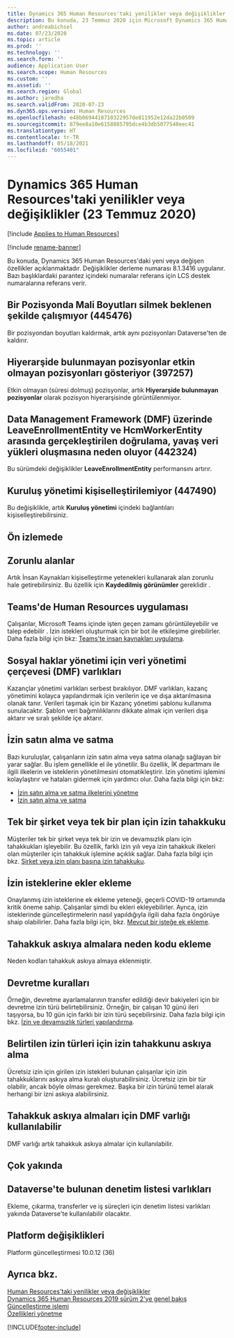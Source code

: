 ```yaml
---
title: Dynamics 365 Human Resources'taki yenilikler veya değişiklikler (23 Temmuz 2020)
description: Bu konuda, 23 Temmuz 2020 için Microsoft Dynamics 365 Human Resources'taki yeni veya değişen özellikler açıklanmaktadır.
author: andreabichsel
ms.date: 07/23/2020
ms.topic: article
ms.prod: ''
ms.technology: ''
ms.search.form: ''
audience: Application User
ms.search.scope: Human Resources
ms.custom: ''
ms.assetid: ''
ms.search.region: Global
ms.author: jaredha
ms.search.validFrom: 2020-07-23
ms.dyn365.ops.version: Human Resources
ms.openlocfilehash: e48b0694418710322957de811952e12da22b0509
ms.sourcegitcommit: 879ee8a10e6158885795dce4b3db5077540eec41
ms.translationtype: HT
ms.contentlocale: tr-TR
ms.lasthandoff: 05/18/2021
ms.locfileid: "6055401"
---
```

# <a name="whats-new-or-changed-in-dynamics-365-human-resources-july-23-2020"></a>Dynamics 365 Human Resources'taki yenilikler veya değişiklikler (23 Temmuz 2020)

[!include [Applies to Human Resources](../includes/applies-to-hr.md)]

[!include [rename-banner](~/includes/cc-data-platform-banner.md)]

Bu konuda, Dynamics 365 Human Resources'daki yeni veya değişen özellikler açıklanmaktadır. Değişiklikler derleme numarası 8.1.3416 uygulanır. Bazı başlıklardaki parantez içindeki numaralar referans için LCS destek numaralarına referans verir.

## <a name="deleting-financial-dimensions-on-a-position-doesnt-work-as-expected-445476"></a>Bir Pozisyonda Mali Boyutları silmek beklenen şekilde çalışmıyor (445476)

Bir pozisyondan boyutları kaldırmak, artık aynı pozisyonları Dataverse'ten de kaldırır.

## <a name="positions-not-in-hierarchy-show-inactive-positions-397257"></a>Hiyerarşide bulunmayan pozisyonlar etkin olmayan pozisyonları gösteriyor (397257)

Etkin olmayan (süresi dolmuş) pozisyonlar, artık **Hiyerarşide bulunmayan pozisyonlar** olarak pozisyon hiyerarşisinde görüntülenmiyor. 

## <a name="validation-occurring-between-leaveenrollmententity-and-hcmworkerentity-on-data-management-framework-dmf-import-causes-slow-data-loads-442324"></a>Data Management Framework (DMF) üzerinde LeaveEnrollmentEntity ve HcmWorkerEntity arasında gerçekleştirilen doğrulama, yavaş veri yükleri oluşmasına neden oluyor (442324)

Bu sürümdeki değişiklikler **LeaveEnrollmentEntity** performansını artırır.

## <a name="unable-to-personalize-in-organization-administration-447490"></a>Kuruluş yönetimi kişiselleştirilemiyor (447490)

Bu değişiklikle, artık **Kuruluş yönetimi** içindeki bağlantıları kişiselleştirebilirsiniz.

## <a name="in-preview"></a>Ön izlemede

## <a name="mandatory-fields"></a>Zorunlu alanlar 

Artık İnsan Kaynakları kişiselleştirme yetenekleri kullanarak alan zorunlu hale getirebilirsiniz. Bu özellik için **Kaydedilmiş görünümler** gereklidir .

## <a name="human-resources-application-in-teams"></a>Teams'de Human Resources uygulaması

Çalışanlar, Microsoft Teams içinde işten geçen zamanı görüntüleyebilir ve talep edebilir . İzin istekleri oluşturmak için bir bot ile etkileşime girebilirler. Daha fazla bilgi için bkz: [Teams'te insan kaynakları uygulama](./hr-admin-teams-leave-app.md). 

## <a name="data-management-framework-dmf-entities-for-benefits-management"></a>Sosyal haklar yönetimi için veri yönetimi çerçevesi (DMF) varlıkları
 
Kazançlar yönetimi varlıkları serbest bırakılıyor. DMF varlıkları, kazanç yönetimini kolayca yapılandırmak için verilerin içe ve dışa aktarılmasına olanak tanır. Verileri taşımak için bir Kazanç yönetimi şablonu kullanıma sunulacaktır. Şablon veri bağımlılıklarını dikkate almak için verileri dışa aktarır ve sıralı şekilde içe aktarır.

## <a name="buy-and-sell-leave"></a>İzin satın alma ve satma 

Bazı kuruluşlar, çalışanların izin satın alma veya satma olanağı sağlayan bir yarar sağlar. Bu işlem genellikle el ile yönetilir. Bu özellik, İK departmanı ile ilgili ilkelerin ve isteklerin yönetilmesini otomatikleştirir. İzin yönetimi işlemini kolaylaştırır ve hataları gidermek için yardımcı olur. Daha fazla bilgi için bkz:

- [İzin satın alma ve satma ilkelerini yönetme](hr-leave-and-absence-manage-buy-and-sell-leave-policies.md)
- [İzin satın alma ve satma](hr-employee-self-service-buy-sell-leave.md)

## <a name="leave-accrual-for-a-single-company-or-single-plan"></a>Tek bir şirket veya tek bir plan için izin tahakkuku

Müşteriler tek bir şirket veya tek bir izin ve devamsızlık planı için tahakkukları işleyebilir. Bu özellik, farklı izin yılı veya izin tahakkuk ilkeleri olan müşteriler için tahakkuk işlemine açıklık sağlar. Daha fazla bilgi için bkz. [Şirket veya izin planı başına izin tahakkuku](hr-leave-and-absence-accrue.md).

## <a name="add-attachments-to-time-off-requests"></a>İzin isteklerine ekler ekleme

Onaylanmış izin isteklerine ek ekleme yeteneği, geçerli COVID-19 ortamında kritik öneme sahip. Çalışanlar şimdi bu ekleri ekleyebilirler. Ayrıca, izin isteklerinde güncelleştirmelerin nasıl yapıldığıyla ilgili daha fazla öngörüye shaip olabilirler. Daha fazla bilgi için, bkz. [Mevcut bir isteğe ek ekleme](hr-employee-self-service-request-time-off.md#add-an-attachment-to-an-existing-request).

## <a name="add-reason-code-to-accrual-suspensions"></a>Tahakkuk askıya almalara neden kodu ekleme 

Neden kodları tahakkuk askıya almaya eklenmiştir.

## <a name="carry-forward-rules"></a>Devretme kuralları 

Örneğin, devretme ayarlamalarının transfer edildiği devir bakiyeleri için bir devretme izin türü belirtebilirsiniz. Örneğin, bir çalışan 10 günü ileri taşıyorsa, bu 10 gün için farklı bir izin türü seçebilirsiniz. Daha fazla bilgi için bkz. [İzin ve devamsızlık türleri yapılandırma](hr-leave-and-absence-types.md).

## <a name="suspend-leave-accrual-for-specified-leave-types"></a>Belirtilen izin türleri için izin tahakkunu askıya alma

Ücretsiz izin için girilen izin istekleri bulunan çalışanlar için izin tahakkuklarını askıya alma kuralı oluşturabilirsiniz. Ücretsiz izin bir tür olabilir, ancak böyle olması gerekmez. Başka bir izin türünü temel alarak herhangi bir izni askıya alabilirsiniz.

## <a name="dmf-entity-available-for-accrual-suspensions"></a>Tahakkuk askıya almaları için DMF varlığı kullanılabilir 

DMF varlığı artık tahakkuk askıya almalar için kullanılabilir.

## <a name="coming-soon"></a>Çok yakında

## <a name="checklist-entities-included-in-dataverse"></a>Dataverse'te bulunan denetim listesi varlıkları

Ekleme, çıkarma, transferler ve iş süreçleri için denetim listesi varlıkları yakında Dataverse'te kullanılabilir olacaktır.

## <a name="platform-changes"></a>Platform değişiklikleri

Platform güncelleştirmesi 10.0.12 (36)

## <a name="see-also"></a>Ayrıca bkz.

[Human Resources'taki yenilikler veya değişiklikler](hr-admin-whats-new.md)</br>
[Dynamics 365 Human Resources 2019 sürüm 2'ye genel bakış](/dynamics365-release-plan/2019wave2/dynamics365-human-resources/)</br>
[Güncelleştirme işlemi](hr-admin-setup-update-process.md)</br>
[Özellikleri yönetme](hr-admin-manage-features.md)


[!INCLUDE[footer-include](../includes/footer-banner.md)]